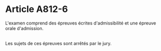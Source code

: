 # Article A812-6

<p> 					L'examen comprend des épreuves écrites d'admissibilité et une épreuve orale d'admission.</p><p><br/> 					 Les sujets de ces épreuves sont arrêtés par le jury.<br/></p>